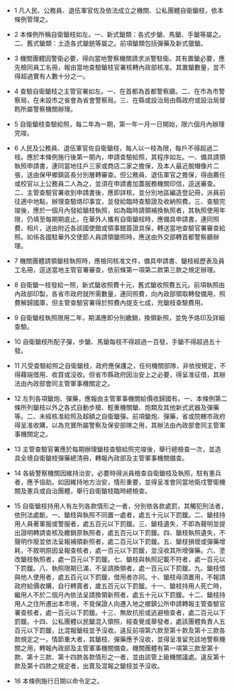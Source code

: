 * 1 凡人民、公務員、退伍軍官佐及依法成立之機關、公私團體自衛鎗枝，依本條例管理之。

* 2 本條例所稱自衛鎗枝如左。一、新式鎗類：各式步鎗、馬鎗、手鎗等屬之。二、舊式鎗類：土造各式鎗銃等屬之。前項鎗類包括彈藥及新式獵鎗。

* 3 機關團體因警衛必要，得向當地警察機關請求派警駐衛。其有置鎗必要，應先檢同員工名冊，報由當地查驗鎗枝官署核轉內政部核准。其置鎗數量，並不得超過實有人數十分之一。

* 4 查驗自衛鎗枝之主管官署如左。一、在首都為首都警察廳。二、在市為市警察局，在未設市之省會為省會警察局。三、在縣或設治局由縣政府或設治局督飭所屬警察機關辦理。

* 5 自衛鎗枝查驗給照，每二年為一期，第一年一月一日開始，限六個月內辦理完竣。

* 6 人民及公務員、退伍軍官佐自衛鎗枝，每人以一枝為限，每戶不得超過二枝。應於本條例施行後第一期內，申請查驗給照，其程序如左。一、備具請領執照申請書，連同當地往戶三家或商店二家之擔保，及本人最近脫帽像片二張，送由保甲鄉鎮區長分別層轉審查。但公務員、退伍軍官之擔保，得由薦任或校官以上公務員二人為之，並須在申請書加蓋服務機關印信，逕送審查。二、主管查驗官署收到申請書後，應即詳核，並分別地區編造登記冊，派員前往適中地點，辦理查驗烙印事宜，並發給臨時查驗證及收納照費。三、查驗完竣後，應於一個月內發給鎗枝執照，如為臨時請領補換執照者，其執照使用年限，仍填至每期期底止。在華外人攜有自衛鎗枝時，應備具申請書，連同照費、相片，送由附近各該國使館或領事館簽證具保，轉送當地查驗官署審查給照。如係各國駐華外交使節人員請領鎗照時，應送由外交部轉首都警察廳辦理。

* 7 機關團體請領鎗枝執照時，應檢同核准文件，備具申請書、鎗枝經歷表及員工名冊，逕送當地主管官署審查，依前條第一項第二款第三款之規定辦理。

* 8 自衛鎗一枝發給一照，新式鎗收照費十元，舊式鎗收照費五元。前項執照由內政部印製，各省市政府就所需數量，連同照費，向內政部領取轉發備用，照費解歸國庫，但主管查驗官署得於照費內提支七成，充鎗枝查驗費用。

* 9 自衛鎗枝執照限用二年，期滿應即分別繳銷，換領新照，並免予烙印及詳細查驗。

* 10 自衛鎗枝所配子彈，步鎗、馬鎗每枝不得超過一百發，手鎗不得超過五十發。

* 11 凡受查驗給照之自衛鎗枝，政府應保護之，任何機關部隊，非依按規定，不得藉端借用、收買或沒收。但省市縣政府因治安上之必要，得呈准征借，其辦法由內政部會同主管軍事機關定之。

* 12 左列各項鎗炮、彈藥，應報由主管軍事機關給價收歸國有。一、本條例第二條所列鎗枝以外之各式自動步槍、輕重機關鎗、炮類及其他新式武器及彈藥等。二、未經核准給照及超額之自衛鎗彈。前項鎗炮、彈藥，省或院轄市政府得呈准收購，以為充實所屬警察及保安部隊之用，其辦法由內政部會同主管軍事機關定之。

* 13 主管查驗官署應於每期辦理鎗枝查驗給照完竣後，舉行總檢查一次，並造具全境自衛鎗枝彈藥總清冊，轉報內政部及主管軍事機關備查。

* 14 各級警察機關因維持治安，必要時得派員檢查自衛鎗枝及執照，駐有憲兵者，應予協助。如因維持地方治安，情形重要，並得呈准會同當地衛戍警衛機關及憲兵或自治團體，舉行自衛鎗枝臨時總檢查。

* 15 自衛鎗枝持用人有左列各款情形之一者，分別依各款處罰，其觸犯刑法者，依刑法處斷。一、鎗枝與執照不同置一處者，處五十元以下罰鍰。二、鎗枝持用人員著軍服或警服者，處五百元以下罰鍰。三、鎗枝遺失，不即為聲明並提出證明轉請查核及繳銷原執照者，處五百元以下罰鍰。四、鎗枝執照遺失，不聲明作廢並依法呈報補領新照者，處二百元以下罰鍰。五、鎗枝損壞或彈藥增耗，不敘明原因呈報查核者，處一百元以下罰鍰，並沒收其所增彈藥。六、塗改鎗枝執照者，處一百元以下罰鍰。七、鎗枝與執照記載不符者，處一百元以下罰鍰。八、執照限期已滿，不呈請換領者，處一百元以下罰鍰。九、鎗枝借與他人使用者，處五百元以下罰鍰，借用者亦同。十、鎗枝毋須置用，不報請政府給價收購，自行轉賣者，歲五百元以下罰鍰。十一、鎗枝持用人死亡時，繼用人不於二個月內依法呈請換領新照者，處五十元以下罰鍰。十二、鎗枝持用人之住所遷出本市境，不覓保證人向遷入地之鄉鎮公所申請轉報主管查驗官署查核者，處一百元以下罰鍰。十三、無故抗拒或逃避檢查者，處二百元以下罰鍰。十四、公私團體以民鎗混入領照，經查覺或舉發者，處該團體負責人五百元以下罰鍰，比混報鎗枝並予沒收。違反前項第六款至第十款及第十三款各款規定之一，情節重大者，其鎗枝、彈藥應予沒收，並得呈准留充該地警察機關之用，轉報內政部及主管軍事機關備查。機關團體有第一項第三款至第十款、第十三款、第十四款各款情形之一者，並由該管上級機關議處。違反第十款及第十四款之規定者，出賣及混報之鎗枝並予沒收。

* 16 本條例施行日期以命令定之。


